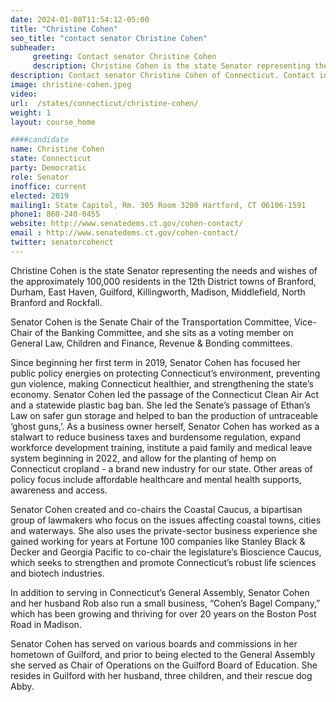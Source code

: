 ```yaml
---
date: 2024-01-08T11:54:12-05:00
title: "Christine Cohen"
seo_title: "contact senator Christine Cohen"
subheader:
     greeting: Contact senator Christine Cohen
     description: Christine Cohen is the state Senator representing the needs and wishes of the approximately 100,000 residents in the 12th District towns of Branford, Durham, East Haven, Guilford, Killingworth, Madison, Middlefield, North Branford and Rockfall.
description: Contact senator Christine Cohen of Connecticut. Contact information for Christine Cohen includes email address, phone number, and mailing address.
image: christine-cohen.jpeg
video:
url:  /states/connecticut/christine-cohen/
weight: 1
layout: course_home

####candidate
name: Christine Cohen
state: Connecticut
party: Democratic
role: Senator
inoffice: current
elected: 2019
mailing1: State Capitol, Rm. 305 Room 3200 Hartford, CT 06106-1591
phone1: 860-240-0455
website: http://www.senatedems.ct.gov/cohen-contact/
email : http://www.senatedems.ct.gov/cohen-contact/
twitter: senatorcohenct
---
```


Christine Cohen is the state Senator representing the needs and wishes of the approximately 100,000 residents in the 12th District towns of Branford, Durham, East Haven, Guilford, Killingworth, Madison, Middlefield, North Branford and Rockfall.

Senator Cohen is the Senate Chair of the Transportation Committee, Vice-Chair of the Banking Committee, and she sits as a voting member on General Law, Children and Finance, Revenue & Bonding committees.

Since beginning her first term in 2019, Senator Cohen has focused her public policy energies on protecting Connecticut’s environment, preventing gun violence, making Connecticut healthier, and strengthening the state’s economy. Senator Cohen led the passage of the Connecticut Clean Air Act and a statewide plastic bag ban. She led the Senate’s passage of Ethan’s Law on safer gun storage and helped to ban the production of untraceable ‘ghost guns,’. As a business owner herself, Senator Cohen has worked as a stalwart to reduce business taxes and burdensome regulation, expand workforce development training, institute a paid family and medical leave system beginning in 2022, and allow for the planting of hemp on Connecticut cropland - a brand new industry for our state. Other areas of policy focus include affordable healthcare and mental health supports, awareness and access.

Senator Cohen created and co-chairs the Coastal Caucus, a bipartisan group of lawmakers who focus on the issues affecting coastal towns, cities and waterways. She also uses the private-sector business experience she gained working for years at Fortune 100 companies like Stanley Black & Decker and Georgia Pacific to co-chair the legislature’s Bioscience Caucus, which seeks to strengthen and promote Connecticut’s robust life sciences and biotech industries.

In addition to serving in Connecticut’s General Assembly, Senator Cohen and her husband Rob also run a small business, “Cohen’s Bagel Company,” which has been growing and thriving for over 20 years on the Boston Post Road in Madison.

Senator Cohen has served on various boards and commissions in her hometown of Guilford, and prior to being elected to the General Assembly she served as Chair of Operations on the Guilford Board of Education. She resides in Guilford with her husband, three children, and their rescue dog Abby.

